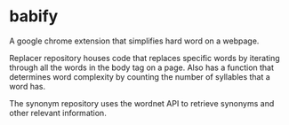 # babify
A google chrome extension that simplifies hard word on a webpage. 

Replacer repository houses code that replaces specific words by iterating through all the words in the body tag on a page. Also has a function that determines word complexity by counting the number of syllables that a word has. 

The synonym repository uses the wordnet API to retrieve synonyms and other relevant information. 